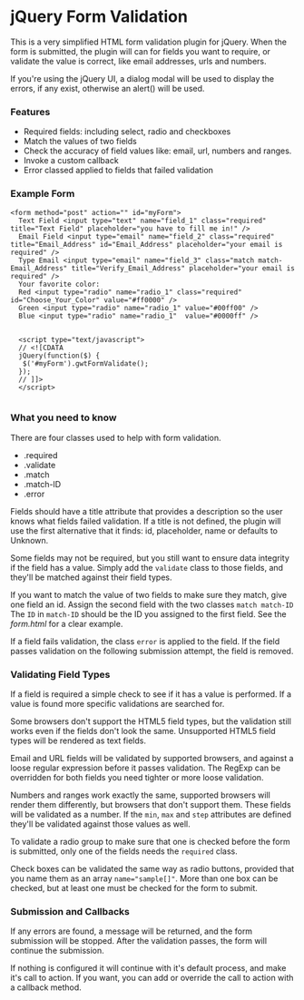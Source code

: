 jQuery Form Validation
======================
This is a very simplified HTML form validation plugin for jQuery.  When the form
is submitted, the plugin will can for fields you want to require, or validate
the value is correct, like email addresses, urls and numbers.

If you're using the jQuery UI, a dialog modal will be used to display the errors,
if any exist, otherwise an alert() will be used.

### Features
* Required fields: including select, radio and checkboxes
* Match the values of two fields
* Check the accuracy of field values like: email, url, numbers and ranges.
* Invoke a custom callback
* Error classed applied to fields that failed validation

### Example Form
<pre><code>&lt;form method="post" action="" id="myForm">
  Text Field &lt;input type="text" name="field_1" class="required" title="Text Field" placeholder="you have to fill me in!" />
  Email Field &lt;input type="email" name="field_2" class="required" title="Email_Address" id="Email_Address" placeholder="your email is required" />
  Type Email &lt;input type="email" name="field_3" class="match match-Email_Address" title="Verify_Email_Address" placeholder="your email is required" />
  Your favorite color:
  <label>Red &lt;input type="radio" name="radio_1" class="required" id="Choose_Your_Color" value="#ff0000" /></label>
  <label>Green &lt;input type="radio" name="radio_1" value="#00ff00" /></label>
  <label>Blue &lt;input type="radio" name="radio_1"  value="#0000ff" /></label>
  <form>
  &lt;script type="text/javascript">
  // &lt;![CDATA
  jQuery(function($) {
   $('#myForm').gwtFormValidate();
  });
  // ]]>
  &lt;/script>
</code></pre>


### What you need to know
There are four classes used to help with form validation.
* .required
* .validate
* .match
* .match-ID
* .error

Fields should have a title attribute that provides a description so the user knows
what fields failed validation.  If a title is not defined, the plugin will use the
first alternative that it finds: id, placeholder, name or defaults to Unknown.

Some fields may not be required, but you still want to ensure data integrity if
the field has a value.  Simply add the <code>validate</code> class to those fields,
and they'll be matched against their field types.

If you want to match the value of two fields to make sure they match, give one
field an id.  Assign the second field with the two classes <code>match match-ID</code>
The <code>ID</code> in <code>match-ID</code> should be the ID you assigned to the
first field. See the *form.html* for a clear example.

If a field fails validation, the class <code>error</code> is applied to the field.
If the field passes validation on the following submission attempt, the field
is removed.

### Validating Field Types
If a field is required a simple check to see if it has a value is performed. If
a value is found more specific validations are searched for.

Some browsers don't support the HTML5 field types, but the validation still works
even if the fields don't look the same.  Unsupported HTML5 field types will be
rendered as text fields.

Email and URL fields will be validated by supported browsers, and against a loose
regular expression before it passes validation.  The RegExp can be overridden for
both fields you need tighter or more loose validation.

Numbers and ranges work exactly the same, supported browsers will render them
differently, but browsers that don't support them.  These fields will be validated
as a number.  If the <code>min</code>, <code>max</code> and <code>step</code>
attributes are defined they'll be validated against those values as well.

To validate a radio group to make sure that one is checked before the form is
submitted, only one of the fields needs the <code>required</code> class.

Check boxes can be validated the same way as radio buttons, provided that you name
them as an array <code>name="sample[]"</code>.  More than one box can be checked,
but at least one must be checked for the form to submit.

### Submission and Callbacks
If any errors are found, a message will be returned, and the form submission will
be stopped.  After the validation passes, the form will continue the submission.

If nothing is configured it will continue with it's default process, and make it's
call to action.  If you want, you can add or override the call to action with a
callback method.